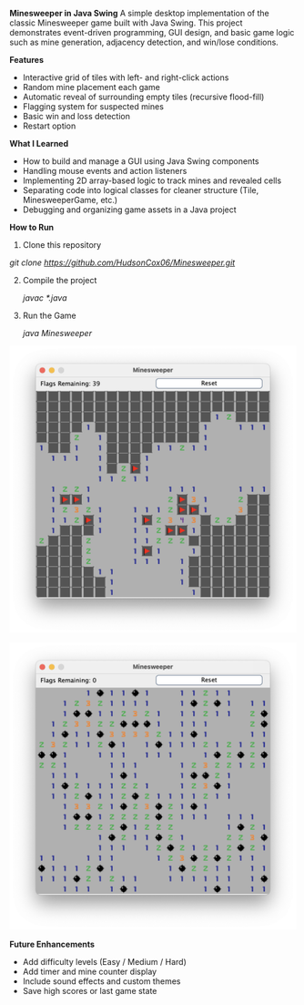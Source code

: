 **Minesweeper in Java Swing**
A simple desktop implementation of the classic Minesweeper game built with Java Swing.
This project demonstrates event-driven programming, GUI design, and basic game logic such as mine generation, adjacency detection, and win/lose conditions.

**Features**
- Interactive grid of tiles with left- and right-click actions
- Random mine placement each game
- Automatic reveal of surrounding empty tiles (recursive flood-fill)
- Flagging system for suspected mines
- Basic win and loss detection
- Restart option

**What I Learned**
- How to build and manage a GUI using Java Swing components
- Handling mouse events and action listeners
- Implementing 2D array-based logic to track mines and revealed cells
- Separating code into logical classes for cleaner structure (Tile, MinesweeperGame, etc.)
- Debugging and organizing game assets in a Java project

**How to Run**
1. Clone this repository
   
  _git clone https://github.com/HudsonCox06/Minesweeper.git_
  
2. Compile the project

   _javac *.java_
   
3. Run the Game
   
   _java Minesweeper_

![Minesweeper Gameplay Screenshot](./images/MinesweeperGameplay.png)

![Minesweeper Game Over Screenshot](./images/MinesweeperGameOver.png)

**Future Enhancements**
- Add difficulty levels (Easy / Medium / Hard)
- Add timer and mine counter display
- Include sound effects and custom themes
- Save high scores or last game state

